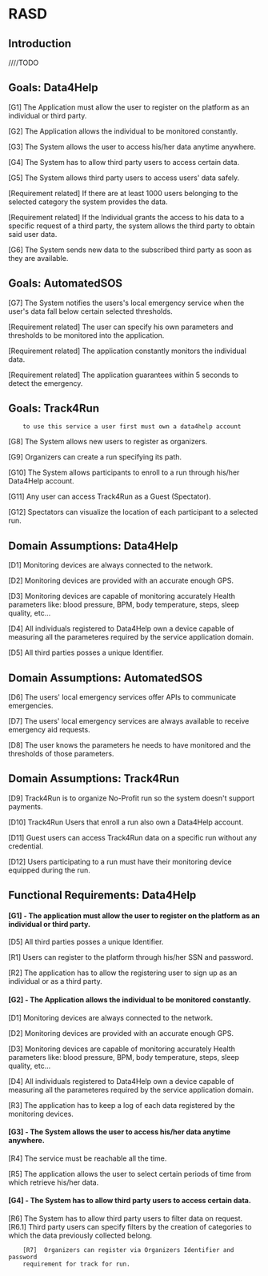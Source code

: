 # RASD

## Introduction

////TODO

## Goals: Data4Help

[G1]  The Application must allow the user to register on the platform as an individual or third party.

[G2]  The Application allows the individual to be monitored constantly.

[G3]  The System allows the user to access his/her data anytime anywhere.

[G4]  The System has to allow third party users to access certain data.

[G5]  The System allows third party users to access users' data safely.

  [Requirement related]  If there are at least 1000 users belonging to the selected category the system provides the data.
  
  [Requirement related]  If the Individual grants the access to his data to a specific request of a third party, the system allows the third party to obtain said user data.

[G6]  The System sends new data to the subscribed third party as soon as they are available.


## Goals: AutomatedSOS

[G7]  The System notifies the users's local emergency service when the user's data fall below certain selected thresholds.

 

 [Requirement related]  The user can specify his own parameters and thresholds to be monitored into the application.

 [Requirement related]  The application constantly monitors the individual data.

 [Requirement related]  The application guarantees within 5 seconds to detect the emergency.


## Goals: Track4Run
        to use this service a user first must own a data4help account

[G8]  The System allows new users to register as organizers.

[G9]  Organizers can create a run specifying its path.

[G10]  The System allows participants to enroll to a run through his/her Data4Help account.

[G11]  Any user can access Track4Run as a Guest (Spectator).

[G12]  Spectators can visualize the location of each participant to a selected run.


## Domain Assumptions: Data4Help

[D1]  Monitoring devices are always connected to the network.

[D2]  Monitoring devices are provided with an accurate enough GPS.

[D3]  Monitoring devices are capable of monitoring accurately Health parameters like: blood pressure, BPM, body temperature, steps, sleep quality, etc...

[D4]  All individuals registered to Data4Help own a device capable of measuring all the parameteres required by the service application domain.

[D5]  All third parties posses a unique Identifier.

## Domain Assumptions: AutomatedSOS

[D6]  The users' local emergency services offer APIs to communicate emergencies.

[D7]  The users' local emergency services are always available to receive emergency aid requests.

[D8]  The user knows the parameters he needs to have monitored and the thresholds of those parameters.


## Domain Assumptions: Track4Run

[D9]  Track4Run is to organize No-Profit run so the system doesn't support payments.

[D10]  Track4Run Users that enroll a run also own a Data4Help account.

[D11]  Guest users can access Track4Run data on a specific run without any credential.

[D12]  Users participating to a run must have their monitoring device equipped during the run.

## Functional Requirements: Data4Help

#### [G1] - The application must allow the user to register on the platform as an individual or third party.

[D5]  All third parties posses a unique Identifier.

[R1]  Users can register to the platform through his/her SSN and password.

[R2]  The application has to allow the registering user to sign up as an individual or as a third party.


#### [G2] - The Application allows the individual to be monitored constantly.

[D1]  Monitoring devices are always connected to the network.

[D2]  Monitoring devices are provided with an accurate enough GPS.

[D3]  Monitoring devices are capable of monitoring accurately Health parameters like: blood pressure, BPM, body temperature, steps, sleep quality, etc...

[D4]  All individuals registered to Data4Help own a device capable of measuring all the parameteres required by the service application domain.

[R3]  The application has to keep a log of each data registered by the monitoring devices.
  

#### [G3] - The System allows the user to access his/her data anytime anywhere.

[R4]  The service must be reachable all the time.

[R5]  The application allows the user to select certain periods of time from which retrieve his/her data.  


#### [G4] - The System has to allow third party users to access certain data.

[R6]  The System has to allow third party users to filter data on request.  
   [R6.1]  Third party users can specify filters by the creation of categories to which the data previously collected belong.
   


 


        [R7]  Organizers can register via Organizers Identifier and password 
        requirement for track for run.